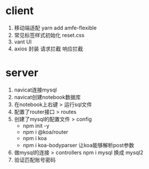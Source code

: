 # client
1. 移动端适配   yarn add amfe-flexible
2. 常见标签样式初始化   reset.css
3. vant UI
4. axios 封装 请求拦截 响应拦截

# server
1. navicat连接mysql
2. navicat创建notebook数据库
3. 在notebook上右键 > 运行sql文件
4. 配置了router接口 > routes
5. 创建了mysql的配置文件 > config  
    - npm init -y
    - npm i @koa/router
    - npm i koa
    - npm i koa-bodyparser 让koa能够解析post参数
6. 做mysql的连接 > controllers      npm i mysql  换成 mysql2
7. 验证匹配账号密码